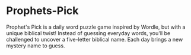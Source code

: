 # Prophets-Pick
Prophet's Pick is a daily word puzzle game inspired by Wordle, but with a unique biblical twist! Instead of guessing everyday words, you'll be challenged to uncover a five-letter biblical name. Each day brings a new mystery name to guess.
